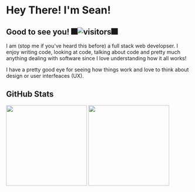 #  Hey There! I'm Sean! 


## Good to see you! 🎆![visitors](https://visitor-badge.glitch.me/badge?page_id=McTastic.McTastic)🎆

I am (stop me if you've heard this before) a full stack web developser. I enjoy writing code, looking at code, talking about code and pretty much anything dealing with software since I love understanding how it all works!  

I have a pretty good eye for seeing how things work and love to think about design or user interfeaces (UX).

## GitHub Stats
<div>
<img height="220em" src="https://github-readme-stats.vercel.app/api?username=McTastic&icons=true&hide_border=true&&count_private=true&include_all_commits=true&theme=aura " />
<img height="220em" src="https://github-readme-stats.vercel.app/api/top-langs/?username=mctastic&theme=aura " />
</div>